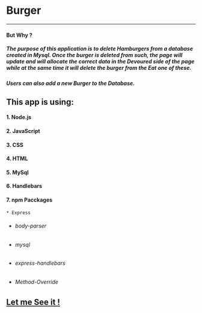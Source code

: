 # Burger
---

#### But Why ?
##### The purpose of this application is to delete Hamburgers from a database created in Mysql. Once the burger is deleted from such, the page will update and will allocate the correct data in the **_Devoured_** side of the page while at the same time it will delete the burger from the **_Eat one of these_**.

##### Users can also add a new Burger to the Database. 

## This app is using:

#### 1. Node.js
#### 2. JavaScript
#### 3. CSS
#### 4. HTML
#### 5. MySql
#### 6. Handlebars
#### 7. npm Pacckages
	* Express
* ###### body-parser
* ###### mysql
* ###### express-handlebars
* ###### Method-Override

## [Let me See it !][app link]

[app link]:http://tranquil-beach-33922.herokuapp.com/



